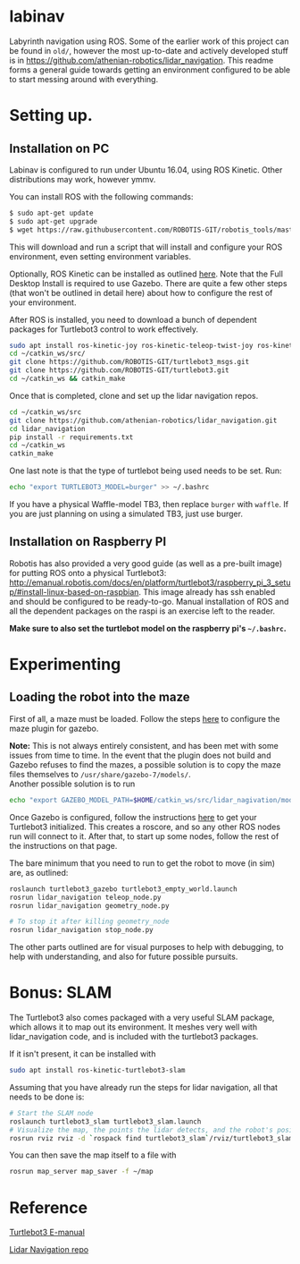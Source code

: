 # labinav

Labyrinth navigation using ROS.
Some of the earlier work of this project can be found in `old/`, however the most up-to-date and actively developed stuff is in https://github.com/athenian-robotics/lidar_navigation.
This readme forms a general guide towards getting an environment configured to be able to start messing around with everything.

# Setting up.

## Installation on PC

Labinav is configured to run under Ubuntu 16.04, using ROS Kinetic. Other distributions may work, however ymmv.

You can install ROS with the following commands:

```sh
$ sudo apt-get update
$ sudo apt-get upgrade
$ wget https://raw.githubusercontent.com/ROBOTIS-GIT/robotis_tools/master/install_ros_kinetic.sh && chmod 755 ./install_ros_kinetic.sh && bash ./install_ros_kinetic.sh
```

This will download and run a script that will install and configure your ROS environment, even setting environment variables.


Optionally, ROS Kinetic can be installed as outlined [here](http://wiki.ros.org/kinetic/Installation/Ubuntu). Note that the Full Desktop Install is required to use Gazebo.
There are quite a few other steps (that won't be outlined in detail here) about how to configure the rest of your environment.

After ROS is installed, you need to download a bunch of dependent packages for Turtlebot3 control to work effectively.

```sh
sudo apt install ros-kinetic-joy ros-kinetic-teleop-twist-joy ros-kinetic-teleop-twist-leopard ros-kinetic-laser-proc ros-kinetic-rgbd-launch ros-kinetic-depthimage-to-laserscan ros-kinetic-rosserial-arduino ros-kinetic-rosserial-python ros-kinetic-rosserial-server ros-kinetic-rosserial-client ros-kinetic-rosserial-msgs ros-kinetic-amcl ros-kinetic-map-server ros-kinetic-move-base ros-kinetic-urdf ros-kinetic-xacro ros-kinetic-compressed-image-transport ros-kinetic-rqt-image-view ros-kinetic-gmapping ros-kinetic-navigation ros-kinetic-interactive-markers
cd ~/catkin_ws/src/
git clone https://github.com/ROBOTIS-GIT/turtlebot3_msgs.git
git clone https://github.com/ROBOTIS-GIT/turtlebot3.git
cd ~/catkin_ws && catkin_make
```

Once that is completed, clone and set up the lidar navigation repos.

```sh
cd ~/catkin_ws/src
git clone https://github.com/athenian-robotics/lidar_navigation.git
cd lidar_navigation
pip install -r requirements.txt
cd ~/catkin_ws
catkin_make
```
One last note is that the type of turtlebot being used needs to be set. Run:
```sh
echo "export TURTLEBOT3_MODEL=burger" >> ~/.bashrc
```
If you have a physical Waffle-model TB3, then replace `burger` with `waffle`. If you are just planning on using a simulated TB3, just use burger.


## Installation on Raspberry PI
Robotis has also provided a very good guide (as well as a pre-built image) for putting ROS onto a physical Turtlebot3: http://emanual.robotis.com/docs/en/platform/turtlebot3/raspberry_pi_3_setup/#install-linux-based-on-raspbian. 
This image already has ssh enabled and should be configured to be ready-to-go. Manual installation of ROS and all the dependent packages on the raspi is an exercise left to the reader.

**Make sure to also set the turtlebot model on the raspberry pi's `~/.bashrc`.**

# Experimenting

## Loading the robot into the maze

First of all, a maze must be loaded. Follow the steps [here](https://github.com/athenian-robotics/lidar_navigation/blob/master/gzmaze.md) to configure the maze plugin for gazebo.

**Note:** This is not always entirely consistent, and has been met with some issues from time to time. 
In the event that the plugin does not build and Gazebo refuses to find the mazes, a possible solution is to copy the maze files themselves to `/usr/share/gazebo-7/models/`.  
Another possible solution is to run 
```sh
echo "export GAZEBO_MODEL_PATH=$HOME/catkin_ws/src/lidar_nagivation/models/:$GAZEBO_MODEL_PATH" >> ~/.bashrc
```

Once Gazebo is configured, follow the instructions [here](https://github.com/athenian-robotics/lidar_navigation#start-a-turtlebot3) to get your Turtlebot3 initialized. This creates a roscore, and so any other ROS nodes run will connect to it. After that, to start up some nodes, follow the rest of the instructions on that page.

The bare minimum that you need to run to get the robot to move (in sim) are, as outlined:

```sh
roslaunch turtlebot3_gazebo turtlebot3_empty_world.launch
rosrun lidar_navigation teleop_node.py
rosrun lidar_navigation geometry_node.py

# To stop it after killing geometry_node
rosrun lidar_navigation stop_node.py
```

The other parts outlined are for visual purposes to help with debugging, to help with understanding, and also for future possible pursuits.

# Bonus: SLAM

The Turtlebot3 also comes packaged with a very useful SLAM package, which allows it to map out its environment. It meshes very well with lidar_navigation code, and is included with the turtlebot3 packages.

If it isn't present, it can be installed with

```sh
sudo apt install ros-kinetic-turtlebot3-slam
```

Assuming that you have already run the steps for lidar navigation, all that needs to be done is:

```sh
# Start the SLAM node
roslaunch turtlebot3_slam turtlebot3_slam.launch
# Visualize the map, the points the lidar detects, and the robot's position within it
rosrun rviz rviz -d `rospack find turtlebot3_slam`/rviz/turtlebot3_slam.rviz
```

You can then save the map itself to a file with
```sh
rosrun map_server map_saver -f ~/map
```



# Reference
[Turtlebot3 E-manual](http://emanual.robotis.com/)

[Lidar Navigation repo](https://github.com/athenian-robotics/lidar_navigation)
